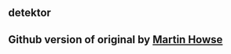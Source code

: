 detektor
------


## Github version of original by [Martin Howse](http://www.1010.co.uk/org/detektor.html)
